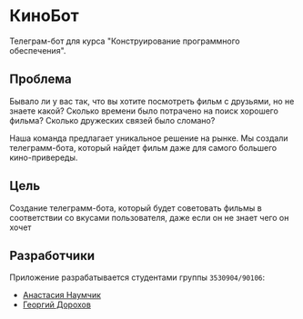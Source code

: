 # КиноБот

Телеграм-бот для курса "Конструирование программного обеспечения".
## Проблема

Бывало ли у вас так, что вы хотите посмотреть фильм с друзьями, но не знаете какой? Сколько времени было потрачено
на поиск хорошего фильма? Сколько дружеских связей было сломано? 

Наша команда предлагает уникальное решение на рынке. Мы создали телеграмм-бота, который найдет фильм даже для самого 
большего кино-привереды.

## Цель

Создание телеграмм-бота, который будет советовать фильмы в соответствии со вкусами пользователя, 
даже если он не знает чего он хочет

## Разработчики

Приложение разрабатывается студентами группы ``3530904/90106``:
* [Анастасия Наумчик](https://github.com/NastyaNaumchik)
* [Георгий Дорохов](https://github.com/dorohovGeorge)